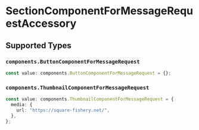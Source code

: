 # SectionComponentForMessageRequestAccessory


## Supported Types

### `components.ButtonComponentForMessageRequest`

```typescript
const value: components.ButtonComponentForMessageRequest = {};
```

### `components.ThumbnailComponentForMessageRequest`

```typescript
const value: components.ThumbnailComponentForMessageRequest = {
  media: {
    url: "https://square-fishery.net/",
  },
};
```

